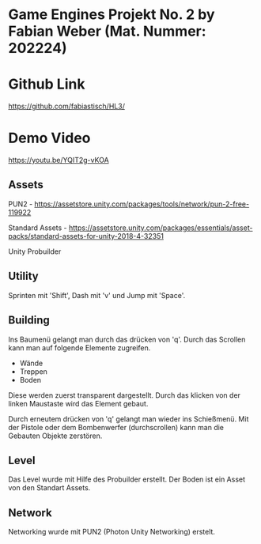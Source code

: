 # Game Engines Projekt No. 2 by Fabian Weber (Mat. Nummer: 202224)

# Github Link
https://github.com/fabiastisch/HL3/

# Demo Video
https://youtu.be/YQIT2g-vKOA

## Assets
PUN2 - https://assetstore.unity.com/packages/tools/network/pun-2-free-119922

Standard Assets - https://assetstore.unity.com/packages/essentials/asset-packs/standard-assets-for-unity-2018-4-32351

Unity Probuilder

## Utility

Sprinten mit 'Shift', Dash mit 'v' und Jump mit 'Space'.

## Building

Ins Baumenü gelangt man durch das drücken von 'q'. Durch das Scrollen kann man auf folgende Elemente zugreifen. 
- Wände
- Treppen
- Boden

Diese werden zuerst transparent dargestellt. Durch das klicken von der linken Maustaste wird das Element gebaut.

Durch erneutem drücken von 'q' gelangt man wieder ins Schießmenü.
Mit der Pistole oder dem Bombenwerfer (durchscrollen) kann man die Gebauten Objekte zerstören.

## Level

Das Level wurde mit Hilfe des Probuilder erstellt. Der Boden ist ein Asset von den Standart Assets.

## Network

Networking wurde mit PUN2 (Photon Unity Networking) erstelt.
